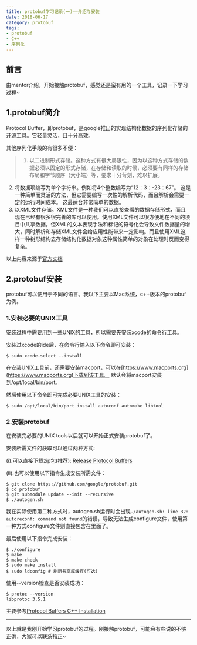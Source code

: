 ```yaml
---
title: protobuf学习记录(一)——介绍与安装
date: 2018-06-17
category: protobuf
tags: 
- protobuf 
- C++ 
- 序列化
---
```


## 前言
由mentor介绍，开始接触protobuf，感觉还是蛮有用的一个工具，记录一下学习过程~

<!-- more -->

## 1.protobuf简介
Protocol Buffer，即protobuf，是google推出的实现结构化数据的序列化存储的开源工具。它轻量灵活，且十分高效。

其他序列化手段的有很多不便：

> 1. 以二进制形式存储。这种方式有很大局限性，因为以这种方式存储的数据必须以固定的形式存储，在存储和读取的时候，必须要有同样的存储布局和字节顺序（大小端）等，要求十分苛刻，难以扩展。
2. 将数据项编写为单个字符串。例如将4个整数编写为“12：3：-23：67”。 这是一种简单而灵活的方法，但它需要编写一次性的解析代码，而且解析会需要一定的运行时间成本。 这最适合非常简单的数据。
3. 以XML文件存储。XML文件是一种我们可以直接查看的数据存储形式，而且现在已经有很多很完善的库可以使用。使用XML文件可以很方便地在不同的项目中共享数据。但XML的文本表现手法和标记的符号化会导致文件数据量的增大，同时解析和存储XML文件会给应用性能带来一定影响。而且使用XML这样一种树形结构去存储结构化数据对象这种属性简单的对象在处理时反而变得复杂。

以上内容来源于[官方文档](https://developers.google.com/protocol-buffers/docs/cpptutorial)

## 2.protobuf安装
protobuf可以使用于不同的语言。我以下主要以Mac系统，c++版本的protobuf为例。

### 1.安装必要的UNIX工具
安装过程中需要用到一些UNIX的工具，所以需要先安装xcode的命令行工具。

安装过xcode的ide后，在命令行输入以下命令即可安装：

```
$ sudo xcode-select --install
```
在安装UNIX工具前，还需要安装macport，可以在[https://www.macports.org](https://www.macports.org)下载到该工具。
默认会将macport安装到/opt/local/bin/port。

然后使用以下命令即可完成必要UNIX工具的安装：
```
$ sudo /opt/local/bin/port install autoconf automake libtool
```

### 2.安装protobuf
在安装完必要的UNIX tools以后就可以开始正式安装protobuf了。

安装所需文件的获取可以通过两种方式:

(i).可以直接下载zip包(推荐):
[Release Protocol Buffers](https://github.com/google/protobuf/releases/latest)

(ii).也可以使用以下指令生成安装所需文件：
```
$ git clone https://github.com/google/protobuf.git
$ cd protobuf
$ git submodule update --init --recursive
$ ./autogen.sh
```

我在实际使用第二种方式时，autogen.sh运行时会出现`./autogen.sh: line 32: autoreconf: command not found`的错误，导致无法生成configure文件，使用第一种方式configure文件则直接包含在里面了。

最后使用以下指令完成安装：
```
$ ./configure
$ make
$ make check
$ sudo make install
$ sudo ldconfig # 刷新共享库缓存(可选)
```
使用--version检查是否安装成功：
```
$ protoc --version
libprotoc 3.5.1
```

主要参考[Protocol Buffers C++ Installation](https://github.com/google/protobuf/blob/master/src/README.md)

---
以上就是我刚开始学习protobuf的过程。刚接触protobuf，可能会有些说的不够正确，大家可以联系指正~
